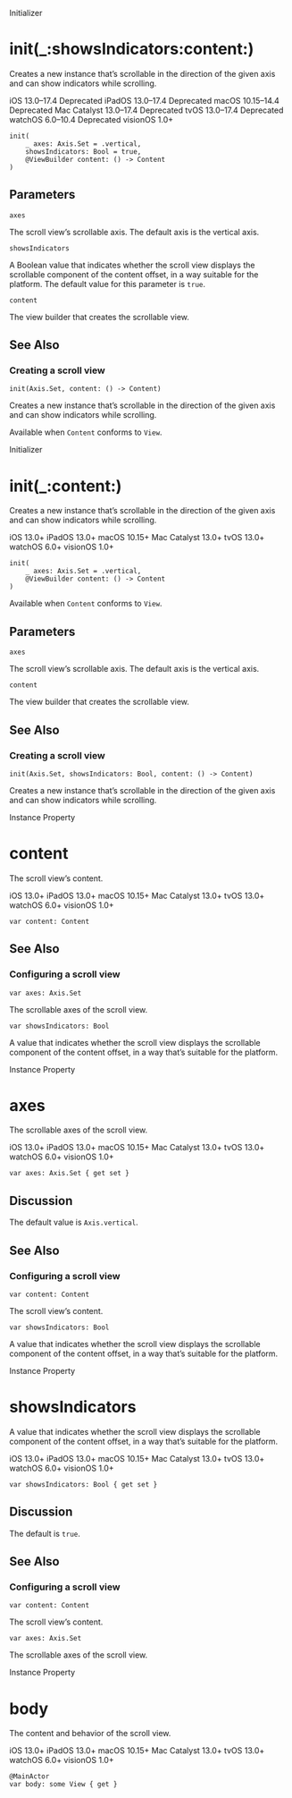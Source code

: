 Initializer

# init(_:showsIndicators:content:)

Creates a new instance that’s scrollable in the direction of the given axis
and can show indicators while scrolling.

iOS 13.0–17.4  Deprecated  iPadOS 13.0–17.4  Deprecated  macOS 10.15–14.4
Deprecated  Mac Catalyst 13.0–17.4  Deprecated  tvOS 13.0–17.4  Deprecated
watchOS 6.0–10.4  Deprecated  visionOS 1.0+

    
    
    init(
        _ axes: Axis.Set = .vertical,
        showsIndicators: Bool = true,
        @ViewBuilder content: () -> Content
    )

##  Parameters

`axes`

    

The scroll view’s scrollable axis. The default axis is the vertical axis.

`showsIndicators`

    

A Boolean value that indicates whether the scroll view displays the scrollable
component of the content offset, in a way suitable for the platform. The
default value for this parameter is `true`.

`content`

    

The view builder that creates the scrollable view.

## See Also

### Creating a scroll view

`init(Axis.Set, content: () -> Content)`

Creates a new instance that’s scrollable in the direction of the given axis
and can show indicators while scrolling.

Available when `Content` conforms to `View`.

Initializer

# init(_:content:)

Creates a new instance that’s scrollable in the direction of the given axis
and can show indicators while scrolling.

iOS 13.0+  iPadOS 13.0+  macOS 10.15+  Mac Catalyst 13.0+  tvOS 13.0+  watchOS
6.0+  visionOS 1.0+

    
    
    init(
        _ axes: Axis.Set = .vertical,
        @ViewBuilder content: () -> Content
    )

Available when `Content` conforms to `View`.

##  Parameters

`axes`

    

The scroll view’s scrollable axis. The default axis is the vertical axis.

`content`

    

The view builder that creates the scrollable view.

## See Also

### Creating a scroll view

`init(Axis.Set, showsIndicators: Bool, content: () -> Content)`

Creates a new instance that’s scrollable in the direction of the given axis
and can show indicators while scrolling.

Instance Property

# content

The scroll view’s content.

iOS 13.0+  iPadOS 13.0+  macOS 10.15+  Mac Catalyst 13.0+  tvOS 13.0+  watchOS
6.0+  visionOS 1.0+

    
    
    var content: Content

## See Also

### Configuring a scroll view

`var axes: Axis.Set`

The scrollable axes of the scroll view.

`var showsIndicators: Bool`

A value that indicates whether the scroll view displays the scrollable
component of the content offset, in a way that’s suitable for the platform.

Instance Property

# axes

The scrollable axes of the scroll view.

iOS 13.0+  iPadOS 13.0+  macOS 10.15+  Mac Catalyst 13.0+  tvOS 13.0+  watchOS
6.0+  visionOS 1.0+

    
    
    var axes: Axis.Set { get set }

## Discussion

The default value is `Axis.vertical`.

## See Also

### Configuring a scroll view

`var content: Content`

The scroll view’s content.

`var showsIndicators: Bool`

A value that indicates whether the scroll view displays the scrollable
component of the content offset, in a way that’s suitable for the platform.

Instance Property

# showsIndicators

A value that indicates whether the scroll view displays the scrollable
component of the content offset, in a way that’s suitable for the platform.

iOS 13.0+  iPadOS 13.0+  macOS 10.15+  Mac Catalyst 13.0+  tvOS 13.0+  watchOS
6.0+  visionOS 1.0+

    
    
    var showsIndicators: Bool { get set }

## Discussion

The default is `true`.

## See Also

### Configuring a scroll view

`var content: Content`

The scroll view’s content.

`var axes: Axis.Set`

The scrollable axes of the scroll view.

Instance Property

# body

The content and behavior of the scroll view.

iOS 13.0+  iPadOS 13.0+  macOS 10.15+  Mac Catalyst 13.0+  tvOS 13.0+  watchOS
6.0+  visionOS 1.0+

    
    
    @MainActor
    var body: some View { get }

